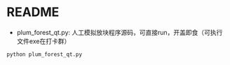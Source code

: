 # README
- plum_forest_qt.py: 人工模拟放块程序源码，可直接run，开盖即食（可执行文件exe在打卡群）
```shell
python plum_forest_qt.py
```
